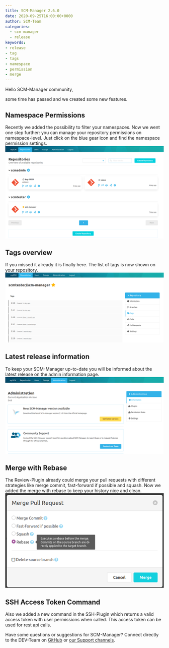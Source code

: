 ```yaml
---
title: SCM-Manager 2.6.0
date: 2020-09-25T16:00:00+0000
author: SCM-Team
categories:
  - scm-manager
  - release
keywords:
- release
- tag
- tags
- namespace
- permission
- merge
---
```


Hello SCM-Manager community,

some time has passed and we created some new features.

## Namespace Permissions
Recently we added the possibility to filter your namespaces. 
Now we went one step further: you can manage your repository permissions on namespace-level. 
Just click on the blue gear icon and find the namespace permission settings.
![Namespace Permissions](assets/namespace-permissions.png)

## Tags overview
If you missed it already it is finally here. The list of tags is now shown on your repository.
![Tag overview](assets/tag-overview.png)


## Latest release information
To keep your SCM-Manager up-to-date you will be informed about the latest release on the admin information page.
![Release Info](assets/release-info.png)

## Merge with Rebase
The Review-Plugin already could merge your pull requests with different strategies like merge commit, fast-forward if possible and squash. 
Now we added the merge with rebase to keep your history nice and clean.
![Merge with rebase](assets/merge-rebase.png)

## SSH Access Token Command
Also we added a new command in the SSH-Plugin which returns a valid access token with user permissions when called. 
This access token can be used for rest api calls.

Have some questions or suggestions for SCM-Manager? Connect directly to the DEV-Team on [GitHub](https://github.com/scm-manager/scm-manager/) or [our Support channels](https://www.scm-manager.org/support/).
